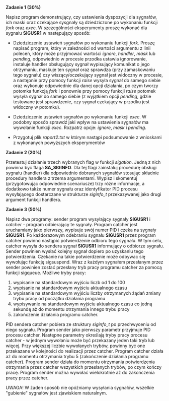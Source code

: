 **Zadanie 1 (30%)**

Napisz program demonstrujący, czy ustawienia dyspozycji dla sygnałów, ich maski oraz czekające sysgnały są dziedziczone po wykonaniu funkcji *fork* oraz *exec*.
W szczególności eksperymenty proszę wykonać dla sygnału **SIGUSR1** w następujący sposób:

<ul>

<li>

Dziedziczenie ustawień sygnałów po wykonaniu funkcji *fork*. Proszę napisać program, który w zależności od wartości argumentu z linii poleceń, który może przyjmować wartości *ignore*, *handler*, *mask* lub *pending*, odpowiednio w procesie przodka ustawia ignorowanie, instaluje handler obsługujący sygnał wypisujący komunikat o jego otrzymaniu, maskuje ten sygnał oraz sprawdza (przy zamaskowaniu tego sygnału) czy wiszący/oczekujący sygnał jest widoczny w procesie, a następnie przy pomocy funkcji 
*raise* wysyła sygnał do samego siebie oraz wykonuje odpowiednie dla danej opcji działania, po czym tworzy potomka funkcją *fork* i ponownie przy pomocy funkcji *raise* potomek wysyła sygnał do samego siebie (z wyjątkiem opcji *pending*, gdzie testowane jest sprawdzenie, czy sygnał czekający w przodku jest widoczny w potomku).

</li>

<li>

Dziedziczenie ustawień sygnałów po wykonaniu funkcji *exec*. W podobny sposób sprawdź jaki wpływ na ustawienia sygnałów ma wywołanie funkcji *exec*.  Rozpatrz opcje:  *ignore*, *mask* i *pending*.

</li>

<li>

Przygotuj plik *raport2.txt* w którym nastąpi podsumowanie z wnioskami z wykonanych powyższych eksperymentów

</li>

</ul>

**Zadanie 2 (20%)**

Przetestuj działanie trzech wybranych flag w funkcji *sigation*. Jedną z nich powinna być flaga **SA_SIGINFO**. Dla tej flagi zainstaluj procedurę obsługi sygnału (handler) dla odpowiednio dobranych sygnałów stosując składnie procedury handlera z trzema argumentami. Wypisz i skomentuj (przygotowując odpowiednie scenariusze) trzy różne informacje, a dodatkowo także numer sygnału oraz identyfikator PID procesu wysyłającego dostarczane w strukturze *siginfo_t* przekazywanej jako drugi argument funkcji handlera.

**Zadanie 3 (50%)**

Napisz dwa programy: sender program wysyłający sygnały **SIGUSR1** i *catcher* - program odbierający te sygnały. Program catcher jest uruchamiany jako pierwszy, wypisuje swój numer PID i czeka na sygnały **SIGUSR1**. Po każdorazowym odebraniu sygnału **SIGUSR1** przez program catcher powinno nastąpić potwierdzenie odbioru tego sygnału. W tym celu, catcher wysyła do sendera sygnał **SIGUSR1** informujący o odbiorze sygnału. Sender powinien wysłać kolejny sygnał dopiero po uzyskaniu tego potwierdzenia. Czekanie na takie potwierdzenie może odbywac się wywołując funkcję sigsuspend. Wraz z każdym sygnałem przesłanym przez sender powinien zostać przesłany tryb pracy programu catcher za pomocą funkcji sigqueue. Możliwe tryby pracy:

<ol>

<li> wypisanie na standardowym wyjściu liczb od 1 do 100 </li>

<li> wypisanie na standardowym wyjściu aktualnego czasu </li>

<li> wypisanie na standardowym wyjściu liczby otrzymanych żądań zmiany trybu pracy od początku działania programu </li>

<li> wypisywanie na standardowym wyjściu aktualnego czasu co jedną sekundę aż do momentu otrzymania innego trybu pracy </li>

<li> zakończenie działania programu catcher. </li>

</ol>

PID sendera catcher pobiera ze struktury *siginfo_t* po przechwyceniu od niego sygnału. Program sender jako pierwszy parametr przyjmuje PID procesu catcher. Następne parametry określają tryby pracy procesu catcher - w jednym wywołaniu może być przekazany jeden taki tryb lub więcej. Przy większej liczbie wywołanych trybów, powinny być one przekazane w kolejności do realizacji przez catcher. Program catcher działa aż do momentu otrzymania trybu 5 (zakończenie działania programu catcher). Program sender działa do momentu otrzymania potwierdzenia otrzymania przez catcher wszystkich przesłanych trybów, po czym kończy pracę. Program sender można wywołać wielokrotnie aż do zakończenia pracy przez catcher. 

UWAGA! W żaden sposób nie opóźniamy wysyłania sygnałów, wszelkie "gubienie" sygnałów jest zjawiskiem naturalnym.